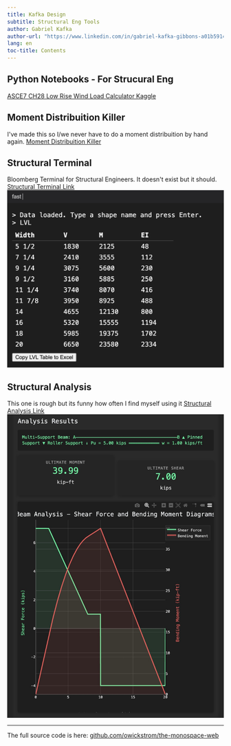 ```yaml
---
title: Kafka Design
subtitle: Structural Eng Tools
author: Gabriel Kafka
author-url: "https://www.linkedin.com/in/gabriel-kafka-gibbons-a01b5914b"
lang: en
toc-title: Contents
---
```


## Python Notebooks - For Strucural Eng 
[ASCE7 CH28 Low Rise Wind Load Calculator Kaggle](https://www.kaggle.com/code/gabrielkafka/asce716-ch28)

## Moment Distribuition Killer 
I've made this so I/we never have to do a moment distribuition by hand again. 
[Moment Distribuition Killer](https://www.kaggle.com/code/gabrielkafka/moment-distribuition-killer)

## Structural Terminal
Bloomberg Terminal for Structural Engineers. It doesn't exist but it should. [Structural Terminal Link](structural-terminal.html)
![Structural Terminal](images/terminal-pic.jpg)

## Structural Analysis
This one is rough but its funny how often I find myself using it 
[Structural Analysis Link](structural-analysis.html)
![Structural Analysis](images/structural-analysis.jpg)

<hr>


The full source code is here: [github.com/owickstrom/the-monospace-web](https://github.com/owickstrom/the-monospace-web)


